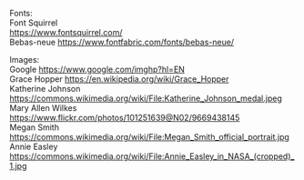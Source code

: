 Fonts:  
Font Squirrel  
https://www.fontsquirrel.com/  
Bebas-neue https://www.fontfabric.com/fonts/bebas-neue/  

Images:  
Google
https://www.google.com/imghp?hl=EN  
Grace Hopper https://en.wikipedia.org/wiki/Grace_Hopper  
Katherine Johnson https://commons.wikimedia.org/wiki/File:Katherine_Johnson_medal.jpeg  
Mary Allen Wilkes https://www.flickr.com/photos/101251639@N02/9669438145  
Megan Smith https://commons.wikimedia.org/wiki/File:Megan_Smith_official_portrait.jpg  
Annie Easley  https://commons.wikimedia.org/wiki/File:Annie_Easley_in_NASA_(cropped)_1.jpg  

